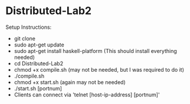 # Distributed-Lab2

Setup Instructions:

- git clone
- sudo apt-get update
- sudo apt-get install haskell-platform (This should install everything needed)
- cd Distributed-Lab2
- chmod +x compile.sh (may not be needed, but I was required to do it)
- ./compile.sh
- chmod +x start.sh (again may not be needed)
- ./start.sh [portnum]
- Clients can connect via 'telnet [host-ip-address] [portnum]'
